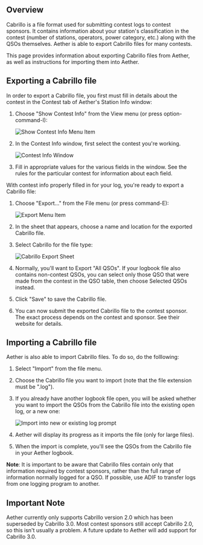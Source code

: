 ## Overview

Cabrillo is a file format used for submitting contest logs to contest sponsors. It contains information about your station's classification in the contest (number of stations, operators, power category, etc.) along with the QSOs themselves. Aether is able to export Cabrillo files for many contests.

This page provides information about exporting Cabrillo files from Aether, as well as instructions for importing them into Aether.

## Exporting a Cabrillo file

In order to export a Cabrillo file, you first must fill in details about the contest in the Contest tab of Aether's Station Info window:

1. Choose "Show Contest Info" from the View menu (or press option-command-I):

    ![Show Contest Info Menu Item](/images/ShowContestInfo.png)

2. In the Contest Info window, first select the contest you're working.

    ![Contest Info Window](/images/ContestInfoWindow.png)

3. Fill in appropriate values for the various fields in the window. See the rules for the particular contest for information about each field.

With contest info properly filled in for your log, you're ready to export a Cabrillo file:

1. Choose "Export..." from the File menu (or press command-E):

    ![Export Menu Item](/images/FileExportMenuItem.png)

2. In the sheet that appears, choose a name and location for the exported Cabrillo file.

3. Select Cabrillo for the file type:

    ![Cabrillo Export Sheet](/images/CabrilloExportPanel.png)

4. Normally, you'll want to Export "All QSOs". If your logbook file also contains non-contest QSOs, you can select only those QSO that were made from the contest in the QSO table, then choose Selected QSOs instead.

5. Click "Save" to save the Cabrillo file.

6. You can now submit the exported Cabrillo file to the contest sponsor. The exact process depends on the contest and sponsor. See their website for details.

## Importing a Cabrillo file

Aether is also able to import Cabrillo files. To do so, do the folllowing:

1. Select "Import" from the file menu.
2. Choose the Cabrillo file you want to import (note that the file extension must be ".log").
3. If you already have another logbook file open, you will be asked whether you want to import the QSOs from the Cabrillo file into the existing open log, or a new one:

    ![Import into new or existing log prompt](/images/CabrilloImportNewOrExistingLog.png)

4. Aether will display its progress as it imports the file (only for large files).
5. When the import is complete, you'll see the QSOs from the Cabrillo file in your Aether logbook.

**Note**: It is important to be aware that Cabrillo files contain only that information required by contest sponsors, rather than the full range of information normally logged for a QSO. If possible, use ADIF to transfer logs from one logging program to another.

## Important Note

Aether currently only supports Cabrillo version 2.0 which has been superseded by Cabrillo 3.0. Most contest sponsors still accept Cabrillo 2.0, so this isn't usually a problem. A future update to Aether will add support for Cabrillo 3.0.
